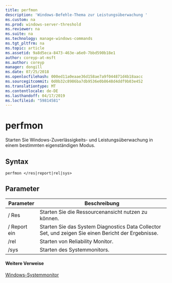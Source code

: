 ```yaml
---
title: perfmon
description: 'Windows-Befehle-Thema zur Leistungsüberwachung '
ms.custom: na
ms.prod: windows-server-threshold
ms.reviewer: na
ms.suite: na
ms.technology: manage-windows-commands
ms.tgt_pltfrm: na
ms.topic: article
ms.assetid: 9a8d5eca-8473-463e-a6e0-7bbd590b18e1
author: coreyp-at-msft
ms.author: coreyp
manager: dongill
ms.date: 07/25/2018
ms.openlocfilehash: 000ed11a0eaae36d158ae7a9f044871d4b18aacc
ms.sourcegitcommit: 0d0b32c8986ba7db9536e0b8648d4ddf9b03e452
ms.translationtype: MT
ms.contentlocale: de-DE
ms.lasthandoff: 04/17/2019
ms.locfileid: "59814581"
---
```

# <a name="perfmon"></a>perfmon

Starten Sie Windows-Zuverlässigkeits- und Leistungsüberwachung in einem bestimmten eigenständigen Modus.

## <a name="syntax"></a>Syntax

```
perfmon </res|report|rel|sys>
```

## <a name="parameters"></a>Parameter

|Parameter|Beschreibung|
|---------|-----------|
|/ Res|Starten Sie die Ressourcenansicht nutzen zu können.|
|/ Report ein|Starten Sie das System Diagnostics Data Collector Set, und zeigen Sie einen Bericht der Ergebnisse.|
|/rel|Starten von Reliability Monitor.|
|/sys|Starten des Systemmonitors.|

#### <a name="additional-references"></a>Weitere Verweise

[Windows-Systemmonitor](https://docs.microsoft.com/previous-versions/windows/it-pro/windows-server-2008-R2-and-2008/cc749154(v%3dws.11))
